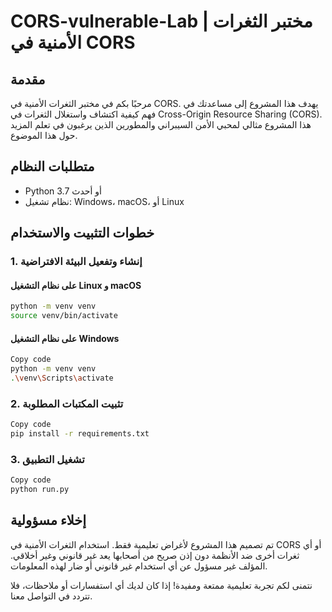 # CORS-vulnerable-Lab | مختبر الثغرات الأمنية في CORS

## مقدمة
مرحبًا بكم في مختبر الثغرات الأمنية في CORS. يهدف هذا المشروع إلى مساعدتك في فهم كيفية اكتشاف واستغلال الثغرات في Cross-Origin Resource Sharing (CORS). هذا المشروع مثالي لمحبي الأمن السيبراني والمطورين الذين يرغبون في تعلم المزيد حول هذا الموضوع.

## متطلبات النظام
- Python 3.7 أو أحدث
- نظام تشغيل: Windows، macOS، أو Linux

## خطوات التثبيت والاستخدام

### 1. إنشاء وتفعيل البيئة الافتراضية

#### على نظام التشغيل Linux و macOS
```bash
python -m venv venv
source venv/bin/activate
```
#### على نظام التشغيل Windows
```bash
Copy code
python -m venv venv
.\venv\Scripts\activate
```
### 2. تثبيت المكتبات المطلوبة
```bash
Copy code
pip install -r requirements.txt
```
### 3. تشغيل التطبيق
```bash
Copy code
python run.py
```
## إخلاء مسؤولية
تم تصميم هذا المشروع لأغراض تعليمية فقط. استخدام الثغرات الأمنية في CORS أو أي ثغرات أخرى ضد الأنظمة دون إذن صريح من أصحابها يعد غير قانوني وغير أخلاقي. المؤلف غير مسؤول عن أي استخدام غير قانوني أو ضار لهذه المعلومات.

نتمنى لكم تجربة تعليمية ممتعة ومفيدة! إذا كان لديك أي استفسارات أو ملاحظات، فلا تتردد في التواصل معنا.

